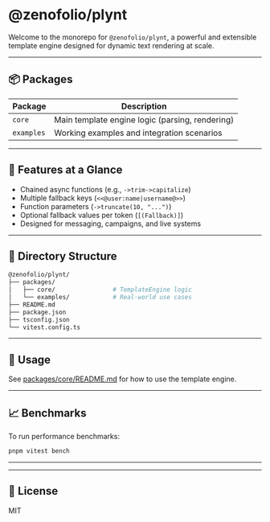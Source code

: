 # @zenofolio/plynt

Welcome to the monorepo for `@zenofolio/plynt`, a powerful and extensible template engine designed for dynamic text rendering at scale.

---

## 📦 Packages


| Package               | Description                                      |
|-----------------------|--------------------------------------------------|
| `core`                | Main template engine logic (parsing, rendering)  |
| `examples`            | Working examples and integration scenarios       |

---

## 🚀 Features at a Glance

- Chained async functions (e.g., `->trim->capitalize`)
- Multiple fallback keys (`<<@user:name|username@>>`)
- Function parameters (`->truncate(10, "...")`)
- Optional fallback values per token (`[(Fallback)]`)
- Designed for messaging, campaigns, and live systems

---

## 📁 Directory Structure

```bash
@zenofolio/plynt/
├── packages/
│   ├── core/                # TemplateEngine logic
│   └── examples/            # Real-world use cases
├── README.md
├── package.json
├── tsconfig.json
└── vitest.config.ts
```

---

## 📜 Usage

See [packages/core/README.md](./packages/core/README.md) for how to use the template engine.

---

## 📈 Benchmarks

To run performance benchmarks:

```bash
pnpm vitest bench
```

---
 
---

## 🪪 License

MIT